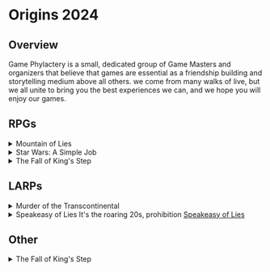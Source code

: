 # Origins 2024
## Overview
Game Phylactery is a small, dedicated group of Game Masters and organizers that believe that games are essential as a friendship building and storytelling medium above all others. we come from many walks of live, but we all unite to bring you the best experiences we can, and we hope you will enjoy our games.



## RPGs
<details>
  <summary>  Mountain of Lies  
  </summary> 
  Agent John Bain was lost several years ago, presumed dead, he has reappeared, contacting us secretly through a courrier, now it is your mission to assualt the mountain stronghold he is imprisoned in, rescue him from his soviet captors, and escape. choose your agent and prepare to take on the <a href="mountain.md"> Mountain of Lies</a>
  </details>
  <details>
  <summary>  Star Wars: A Simple Job 
  </summary> 
  You are tasked with ... To get more info, see the characters, and plan for contingencies for  <a href="simplejob.md">A Simple Job</a>
  </details>
  <details>
  <summary>  The Fall of King's Step 
  </summary> 
  The hordes of demons have been sweeping across the land, cities have falled one by one, now King's Step is the next on their path. The king and court have abandoned the city, taking the army with them, now the town is defended only by a small garrison and whatever people are too poor to escape with the nobility. will you try and save the city? loot what you can and get out with your life? who will you be, during  <a href="kingstep.md">The Fall of King's Step</a>
  </details>


## LARPs
<details>
  <summary>  Murder of the Transcontinental
  </summary> 
  There has been a murder! it is mayham on the train, with everyone trying to accomplish their own tasks, solve the murder, or just get by without being the next victim of  <a href="murder.md">Murder on the Transcontinental</a>
  </details>
  <details>
  <summary>  Speakeasy of Lies
  It's the roaring 20s, prohibition  <a href="speakeasy.md">Speakeasy of Lies</a>
  </details>

## Other
<details>
  <summary>  The Fall of King's Step 
  </summary> 
  it's time to Duel! <a href="draftofages.md">Draft of Ages</a>
  </details>
